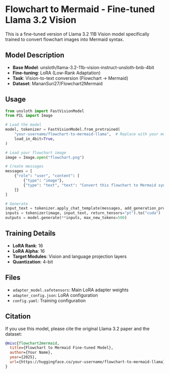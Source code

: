 # Flowchart to Mermaid - Fine-tuned Llama 3.2 Vision

This is a fine-tuned version of Llama 3.2 11B Vision model specifically trained to convert flowchart images into Mermaid syntax.

## Model Description

- **Base Model**: unsloth/llama-3.2-11b-vision-instruct-unsloth-bnb-4bit
- **Fine-tuning**: LoRA (Low-Rank Adaptation)
- **Task**: Vision-to-text conversion (Flowchart → Mermaid)
- **Dataset**: MananSuri27/Flowchart2Mermaid

## Usage

```python
from unsloth import FastVisionModel
from PIL import Image

# Load the model
model, tokenizer = FastVisionModel.from_pretrained(
    "your-username/flowchart-to-mermaid-llama",  # Replace with your model name
    load_in_4bit=True,
)

# Load your flowchart image
image = Image.open("flowchart.png")

# Create messages
messages = [
    {"role": "user", "content": [
        {"type": "image"},
        {"type": "text", "text": "Convert this flowchart to Mermaid syntax"}
    ]}
]

# Generate
input_text = tokenizer.apply_chat_template(messages, add_generation_prompt=True)
inputs = tokenizer(image, input_text, return_tensors="pt").to("cuda")
outputs = model.generate(**inputs, max_new_tokens=500)
```

## Training Details

- **LoRA Rank**: 16
- **LoRA Alpha**: 16
- **Target Modules**: Vision and language projection layers
- **Quantization**: 4-bit

## Files

- `adapter_model.safetensors`: Main LoRA adapter weights
- `adapter_config.json`: LoRA configuration
- `config.yaml`: Training configuration

## Citation

If you use this model, please cite the original Llama 3.2 paper and the dataset:

```bibtex
@misc{flowchart2mermaid,
  title={Flowchart to Mermaid Fine-tuned Model},
  author={Your Name},
  year={2025},
  url={https://huggingface.co/your-username/flowchart-to-mermaid-llama}
}
```
